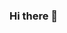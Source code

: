 ### Hi there 👋

<!--
<p align="center">
  <img src="https://raw.githubusercontent.com/devicons/devicon/master/icons/ubuntu/ubuntu-plain.svg" alt="vscode" width="40" height="40"/>
  
  <img src="https://raw.githubusercontent.com/devicons/devicon/master/icons/python/python-original.svg" alt="vscode" width="40" height="40"/>
  <img src="https://raw.githubusercontent.com/devicons/devicon/master/icons/markdown/markdown-original.svg" alt="vscode" width="40" height="40"/>
  <img src="https://raw.githubusercontent.com/devicons/devicon/master/icons/latex/latex-original.svg" alt="vscode" width="40" height="40"/>
  
  <img src="https://raw.githubusercontent.com/devicons/devicon/master/icons/linux/linux-original.svg" alt="vscode" width="40" height="40"/>
  
  <img src="https://raw.githubusercontent.com/devicons/devicon/master/icons/linkedin/linkedin-original.svg" alt="vscode" width="40" height="40"/>
  
  <img src="https://raw.githubusercontent.com/devicons/devicon/master/icons/jetbrains/jetbrains-original.svg" alt="vscode" width="40" height="40"/>
  <img src="https://raw.githubusercontent.com/devicons/devicon/master/icons/anaconda/anaconda-original.svg" alt="vscode" width="40" height="40"/>
  
  <img src="https://raw.githubusercontent.com/devicons/devicon/master/icons/git/git-original.svg" alt="vscode" width="40" height="40"/>
  <img src="https://raw.githubusercontent.com/devicons/devicon/master/icons/github/github-original.svg" alt="vscode" width="40" height="40"/>
  <img src="https://raw.githubusercontent.com/devicons/devicon/master/icons/gitlab/gitlab-original.svg" alt="vscode" width="40" height="40"/>
  <img src="https://raw.githubusercontent.com/devicons/devicon/master/icons/bitbucket/bitbucket-original.svg" alt="vscode" width="40" height="40"/>
</p>

**vmgustavo/vmgustavo** is a ✨ _special_ ✨ repository because its `README.md` (this file) appears on your GitHub profile.

Here are some ideas to get you started:

- 🔭 I’m currently working on ...
- 🌱 I’m currently learning ...
- 👯 I’m looking to collaborate on ...
- 🤔 I’m looking for help with ...
- 💬 Ask me about ...
- 📫 How to reach me: ...
- 😄 Pronouns: ...
- ⚡ Fun fact: ...
-->
